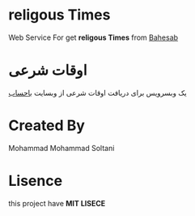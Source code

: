 # religous Times
Web Service For get **religous Times** from [Bahesab](https://www.bahesab.ir/time/)

# اوقات شرعی
یک وبسرویس برای دریافت اوقات شرعی از  وبسایت [باحساب](https://www.bahesab.ir/time/isfahan/)

# Created By 
Mohammad Mohammad Soltani 

# Lisence
this project have **MIT LISECE** 